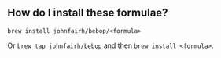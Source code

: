 ## How do I install these formulae?
`brew install johnfairh/bebop/<formula>`

Or `brew tap johnfairh/bebop` and then `brew install <formula>`.
